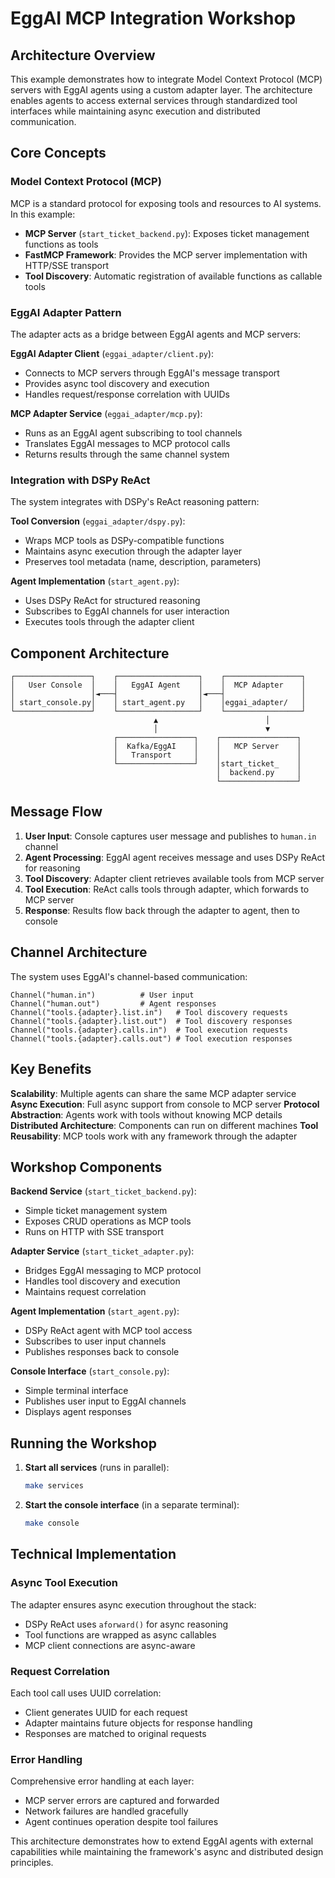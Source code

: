 # EggAI MCP Integration Workshop

## Architecture Overview

This example demonstrates how to integrate Model Context Protocol (MCP) servers with EggAI agents using a custom adapter layer. The architecture enables agents to access external services through standardized tool interfaces while maintaining async execution and distributed communication.

## Core Concepts

### Model Context Protocol (MCP)
MCP is a standard protocol for exposing tools and resources to AI systems. In this example:
- **MCP Server** (`start_ticket_backend.py`): Exposes ticket management functions as tools
- **FastMCP Framework**: Provides the MCP server implementation with HTTP/SSE transport
- **Tool Discovery**: Automatic registration of available functions as callable tools

### EggAI Adapter Pattern
The adapter acts as a bridge between EggAI agents and MCP servers:

**EggAI Adapter Client** (`eggai_adapter/client.py`):
- Connects to MCP servers through EggAI's message transport
- Provides async tool discovery and execution
- Handles request/response correlation with UUIDs

**MCP Adapter Service** (`eggai_adapter/mcp.py`):
- Runs as an EggAI agent subscribing to tool channels
- Translates EggAI messages to MCP protocol calls
- Returns results through the same channel system

### Integration with DSPy ReAct
The system integrates with DSPy's ReAct reasoning pattern:

**Tool Conversion** (`eggai_adapter/dspy.py`):
- Wraps MCP tools as DSPy-compatible functions
- Maintains async execution through the adapter layer
- Preserves tool metadata (name, description, parameters)

**Agent Implementation** (`start_agent.py`):
- Uses DSPy ReAct for structured reasoning
- Subscribes to EggAI channels for user interaction
- Executes tools through the adapter client

## Component Architecture

```
┌─────────────────┐    ┌──────────────────┐    ┌─────────────────┐
│   User Console  │    │   EggAI Agent    │    │  MCP Adapter    │
│                 │◄───┤                  │◄───┤                 │
│ start_console.py│    │ start_agent.py   │    │eggai_adapter/   │
└─────────────────┘    └──────────────────┘    └─────────────────┘
                                ▲                        │
                                │                        ▼
                       ┌─────────────────┐    ┌─────────────────┐
                       │  Kafka/EggAI    │    │   MCP Server    │
                       │   Transport     │    │                 │
                       └─────────────────┘    │start_ticket_    │
                                              │  backend.py     │
                                              └─────────────────┘
```

## Message Flow

1. **User Input**: Console captures user message and publishes to `human.in` channel
2. **Agent Processing**: EggAI agent receives message and uses DSPy ReAct for reasoning
3. **Tool Discovery**: Adapter client retrieves available tools from MCP server
4. **Tool Execution**: ReAct calls tools through adapter, which forwards to MCP server
5. **Response**: Results flow back through the adapter to agent, then to console

## Channel Architecture

The system uses EggAI's channel-based communication:

```
Channel("human.in")          # User input
Channel("human.out")         # Agent responses
Channel("tools.{adapter}.list.in")   # Tool discovery requests
Channel("tools.{adapter}.list.out")  # Tool discovery responses  
Channel("tools.{adapter}.calls.in")  # Tool execution requests
Channel("tools.{adapter}.calls.out") # Tool execution responses
```

## Key Benefits

**Scalability**: Multiple agents can share the same MCP adapter service
**Async Execution**: Full async support from console to MCP server
**Protocol Abstraction**: Agents work with tools without knowing MCP details
**Distributed Architecture**: Components can run on different machines
**Tool Reusability**: MCP tools work with any framework through the adapter

## Workshop Components

**Backend Service** (`start_ticket_backend.py`):
- Simple ticket management system
- Exposes CRUD operations as MCP tools
- Runs on HTTP with SSE transport

**Adapter Service** (`start_ticket_adapter.py`):
- Bridges EggAI messaging to MCP protocol
- Handles tool discovery and execution
- Maintains request correlation

**Agent Implementation** (`start_agent.py`):
- DSPy ReAct agent with MCP tool access
- Subscribes to user input channels
- Publishes responses back to console

**Console Interface** (`start_console.py`):
- Simple terminal interface
- Publishes user input to EggAI channels
- Displays agent responses

## Running the Workshop

1. **Start all services** (runs in parallel):
   ```bash
   make services
   ```

2. **Start the console interface** (in a separate terminal):
   ```bash
   make console
   ```

## Technical Implementation

### Async Tool Execution
The adapter ensures async execution throughout the stack:
- DSPy ReAct uses `aforward()` for async reasoning
- Tool functions are wrapped as async callables
- MCP client connections are async-aware

### Request Correlation
Each tool call uses UUID correlation:
- Client generates UUID for each request
- Adapter maintains future objects for response handling
- Responses are matched to original requests

### Error Handling
Comprehensive error handling at each layer:
- MCP server errors are captured and forwarded
- Network failures are handled gracefully
- Agent continues operation despite tool failures

This architecture demonstrates how to extend EggAI agents with external capabilities while maintaining the framework's async and distributed design principles.